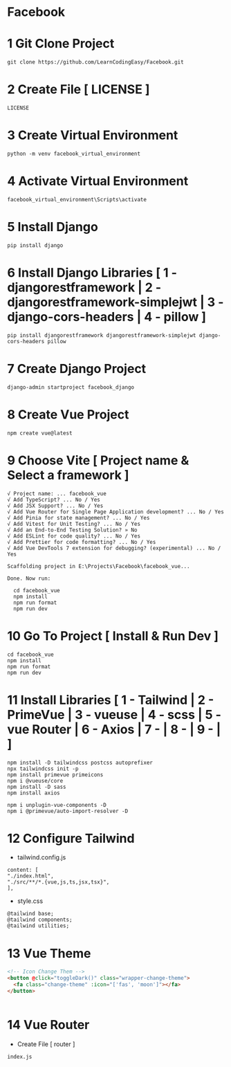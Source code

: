# Facebook

# 1 Git Clone Project
```
git clone https://github.com/LearnCodingEasy/Facebook.git
``` 

# 2 Create File [ LICENSE ]
```
LICENSE
``` 

# 3 Create Virtual Environment
```
python -m venv facebook_virtual_environment
```

# 4 Activate Virtual Environment
```
facebook_virtual_environment\Scripts\activate
```

# 5 Install Django
```
pip install django
```

# 6 Install Django Libraries [ 1 - djangorestframework | 2 - djangorestframework-simplejwt | 3 - django-cors-headers | 4 - pillow ]
```
pip install djangorestframework djangorestframework-simplejwt django-cors-headers pillow
```

# 7 Create Django Project
```
django-admin startproject facebook_django
```

# 8 Create Vue Project
```
npm create vue@latest
```

# 9 Choose Vite [ Project name & Select a framework ]
```
√ Project name: ... facebook_vue
√ Add TypeScript? ... No / Yes
√ Add JSX Support? ... No / Yes
√ Add Vue Router for Single Page Application development? ... No / Yes
√ Add Pinia for state management? ... No / Yes
√ Add Vitest for Unit Testing? ... No / Yes
√ Add an End-to-End Testing Solution? » No
√ Add ESLint for code quality? ... No / Yes
√ Add Prettier for code formatting? ... No / Yes
√ Add Vue DevTools 7 extension for debugging? (experimental) ... No / Yes

Scaffolding project in E:\Projects\Facebook\facebook_vue...

Done. Now run:

  cd facebook_vue
  npm install
  npm run format
  npm run dev

```

# 10 Go To Project [ Install & Run Dev ]
```
cd facebook_vue
npm install
npm run format
npm run dev
```

# 11  Install Libraries [ 1 - Tailwind | 2 - PrimeVue | 3 - vueuse | 4 - scss | 5 - vue Router | 6 - Axios | 7 - | 8 - | 9 - |  ]
```
npm install -D tailwindcss postcss autoprefixer
npx tailwindcss init -p
npm install primevue primeicons
npm i @vueuse/core
npm install -D sass
npm install axios

npm i unplugin-vue-components -D
npm i @primevue/auto-import-resolver -D

```

# 12 Configure Tailwind
* tailwind.config.js
```
content: [
"./index.html",
"./src/**/*.{vue,js,ts,jsx,tsx}",
],
```
* style.css
```
@tailwind base;
@tailwind components;
@tailwind utilities;
```

# 13 Vue Theme
```html
<!-- Icon Change Them -->
<button @click="toggleDark()" class="wrapper-change-theme">
  <fa class="change-theme" :icon="['fas', 'moon']"></fa>
</button>
```
```js

```

# 14 Vue Router
* Create File [ router ]
```
index.js
```